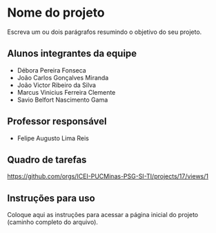 # Nome do projeto
Escreva um ou dois parágrafos resumindo o objetivo do seu projeto.

## Alunos integrantes da equipe

* Débora Pereira Fonseca
* João Carlos Gonçalves Miranda
* João Victor Ribeiro da Silva
* Marcus Vinicius Ferreira Clemente
* Savio Belfort Nascimento Gama

## Professor responsável

* Felipe Augusto Lima Reis

## Quadro de tarefas

https://github.com/orgs/ICEI-PUCMinas-PSG-SI-TI/projects/17/views/1

## Instruções para uso
Coloque aqui as instruções para acessar a página inicial do projeto (caminho completo do arquivo).
